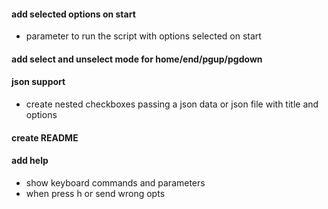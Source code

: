 #### add selected options on start
- parameter to run the script with options selected on start

#### add select and unselect mode for home/end/pgup/pgdown

#### json support
- create nested checkboxes passing a json data or json file with title and options

#### create README

#### add help
- show keyboard commands and parameters
- when press h or send wrong opts
